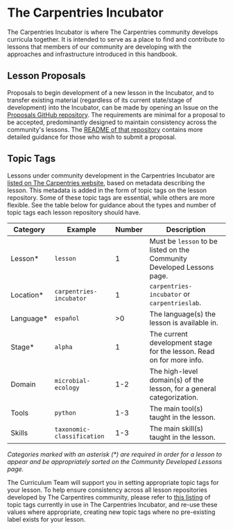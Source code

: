 # The Carpentries Incubator

The Carpentries Incubator is where The Carpentries community develops
curricula together.
It is intended to serve as a place to find and contribute to lessons
that members of our community are developing with the approaches
and infrastructure introduced in this handbook.

## Lesson Proposals

Proposals to begin development of a new lesson in the Incubator,
and to transfer existing material
(regardless of its current state/stage of development) into the Incubator,
can be made by opening an Issue on the [Proposals GitHub repository][proposals].
The requirements are minimal for a proposal to be accepted,
predominantly designed to maintain consistency across the community's lessons.
The [README of that repository][proposals-readme] contains
more detailed guidance for those who wish to submit a proposal.

## Topic Tags

Lessons under community development in the Carpentries Incubator are
[listed on The Carpentries website][community-lessons],
based on metadata describing the lesson.
This metadata is added in the form of topic tags on the lesson repository.
Some of these topic tags are essential, while others are more flexible.
See the table below for guidance about the types and number of topic tags each
lesson repository should have.

| Category | Example | Number | Description |
|----------|---------|--------|-------------|
| Lesson* | `lesson` | 1 | Must be `lesson` to be listed on the Community Developed Lessons page. |
| Location* | `carpentries-incubator` | 1 | `carpentries-incubator` or `carpentrieslab`. |
| Language* | `español` | >0 | The language(s) the lesson is available in. |
| Stage* | `alpha` | 1 | The current development stage for the lesson. Read on for more info. |
| Domain | `microbial-ecology` | 1-2 | The high-level domain(s) of the lesson, for a general categorization. |
| Tools | `python` | 1-3 | The main tool(s) taught in the lesson. |
| Skills | `taxonomic-classification` | 1-3 | The main skill(s) taught in the lesson. |

*Categories marked with an asterisk (\*) are required in order for a lesson to appear and be appropriately sorted on the Community Developed Lessons page.*

The Curriculum Team will support you in setting appropriate topic tags for your lesson.
To help ensure consistency across all lesson repositories
developed by The Carpentires community,
please refer to [this listing][incubator-topics] of topic tags currently
in use in The Carpentries Incubator,
and re-use these values where appropriate,
creating new topic tags where no pre-existing label exists for your lesson.

[community-lessons]: https://carpentries.org/community-lessons/
[incubator]: https://github.com/carpentries-incubator/
[incubator-topics]: https://docs.google.com/spreadsheets/d/1KkmBtCu4PaNb5nzJAD82UHcfHQlaPY84qPVxw8WO8es/edit?usp=sharing
[proposals]: https://github.com/carpentries-incubator/proposals/
[proposals-readme]: https://github.com/carpentries-incubator/proposals/blob/master/README.md
